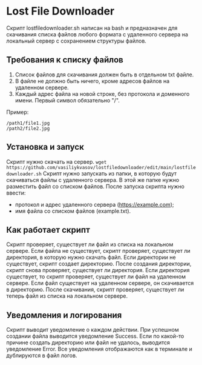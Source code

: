 # Lost File Downloader
Скрипт lostfiledownloader.sh написан на bash и предназначен для скачивания списка файлов любого формата с удаленного сервера на локальный сервер с сохранением структуры файлов.

## Требования к списку файлов
1. Список файлов для скачивания должен быть в отдельном txt файле.
2. В файле не должно быть ничего, кроме адресов файлов на удаленном сервере.
3. Каждый адрес файла на новой строке, без протокола и доменного имени. Первый символ обязательно "/".

Пример:
```
/path1/file1.jpg
/path2/file2.jpg
```

## Установка и запуск
Скрипт нужно скачать на сервер.
`wget https://github.com/vasiliykvasov/lostfiledownloader/edit/main/lostfiledownloader.sh`
Скрипт нужно запускать из папки, в которую будут скачиваться файлы с удаленного сервера.
В этой же папке нужно разместить файл со списком файлов.
После запуска скрипта нужно ввести:
- протокол и адрес удаленного сервера (https://example.com);
- имя файла со списком файлов (example.txt).
    
## Как работает скрипт
Скрипт проверяет, существует ли файл из списка на локальном сервере.
Если файла не существует, скрипт проверяет, существует ли директория, в которую нужно скачать файл.
Если директории не существует, скрипт создает директорию.
После создания директории, скрипт снова проверяет, существует ли директория.
Если директория существует, то скрипт проверяет, существует ли файл на удаленном сервере.
Если файл существует на удаленном сервере, он скачивается в директорию.
После скачивания, скрипт проверяет, существует ли теперь файл из списка на локальном сервере.

## Уведомления и логирования
Скрипт выводит уведомление о каждом действии.
При успешном создании файла выводится уведомление Success.
Если по какой-то причине создать директорию или файл не удалось, выводится уведомление Error.
Все уведомления отображаются как в терминале и дублируются в файл логов.
